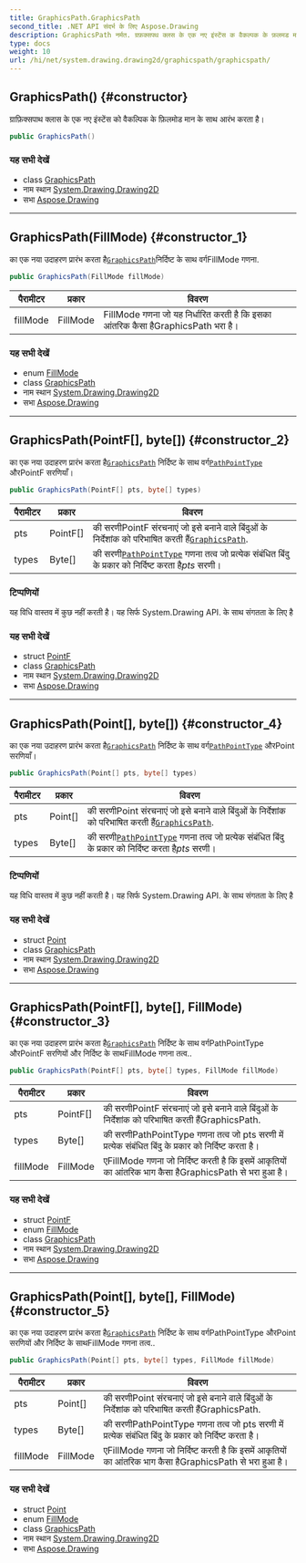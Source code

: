 ```yaml
---
title: GraphicsPath.GraphicsPath
second_title: .NET API संदर्भ के लिए Aspose.Drawing
description: GraphicsPath नर्मत. ग्रफ़क्सपथ क्लस के एक नए इंस्टेंस क वैकल्पक के फ़लमड मन के सथ आरंभ करत है
type: docs
weight: 10
url: /hi/net/system.drawing.drawing2d/graphicspath/graphicspath/
---
```

## GraphicsPath() {#constructor}

ग्राफ़िक्सपाथ क्लास के एक नए इंस्टेंस को वैकल्पिक के फ़िलमोड मान के साथ आरंभ करता है।

```csharp
public GraphicsPath()
```

### यह सभी देखें

* class [GraphicsPath](../)
* नाम स्थान [System.Drawing.Drawing2D](../../graphicspath/)
* सभा [Aspose.Drawing](../../../)

---

## GraphicsPath(FillMode) {#constructor_1}

का एक नया उदाहरण प्रारंभ करता है[`GraphicsPath`](../)निर्दिष्ट के साथ वर्गFillMode गणना.

```csharp
public GraphicsPath(FillMode fillMode)
```

| पैरामीटर | प्रकार | विवरण |
| --- | --- | --- |
| fillMode | FillMode | FillMode गणना जो यह निर्धारित करती है कि इसका आंतरिक कैसा हैGraphicsPath भरा है। |

### यह सभी देखें

* enum [FillMode](../../fillmode/)
* class [GraphicsPath](../)
* नाम स्थान [System.Drawing.Drawing2D](../../graphicspath/)
* सभा [Aspose.Drawing](../../../)

---

## GraphicsPath(PointF[], byte[]) {#constructor_2}

का एक नया उदाहरण प्रारंभ करता है[`GraphicsPath`](../) निर्दिष्ट के साथ वर्ग[`PathPointType`](../../pathpointtype/) औरPointF सरणियाँ।

```csharp
public GraphicsPath(PointF[] pts, byte[] types)
```

| पैरामीटर | प्रकार | विवरण |
| --- | --- | --- |
| pts | PointF[] | की सरणीPointF संरचनाएं जो इसे बनाने वाले बिंदुओं के निर्देशांक को परिभाषित करती हैं[`GraphicsPath`](../). |
| types | Byte[] | की सरणी[`PathPointType`](../../pathpointtype/) गणना तत्व जो प्रत्येक संबंधित बिंदु के प्रकार को निर्दिष्ट करता है*pts* सरणी। |

### टिप्पणियों

यह विधि वास्तव में कुछ नहीं करती है। यह सिर्फ System.Drawing API. के साथ संगतता के लिए है

### यह सभी देखें

* struct [PointF](../../../system.drawing/pointf/)
* class [GraphicsPath](../)
* नाम स्थान [System.Drawing.Drawing2D](../../graphicspath/)
* सभा [Aspose.Drawing](../../../)

---

## GraphicsPath(Point[], byte[]) {#constructor_4}

का एक नया उदाहरण प्रारंभ करता है[`GraphicsPath`](../) निर्दिष्ट के साथ वर्ग[`PathPointType`](../../pathpointtype/) औरPoint सरणियाँ।

```csharp
public GraphicsPath(Point[] pts, byte[] types)
```

| पैरामीटर | प्रकार | विवरण |
| --- | --- | --- |
| pts | Point[] | की सरणीPoint संरचनाएं जो इसे बनाने वाले बिंदुओं के निर्देशांक को परिभाषित करती हैं[`GraphicsPath`](../). |
| types | Byte[] | की सरणी[`PathPointType`](../../pathpointtype/) गणना तत्व जो प्रत्येक संबंधित बिंदु के प्रकार को निर्दिष्ट करता है*pts* सरणी। |

### टिप्पणियों

यह विधि वास्तव में कुछ नहीं करती है। यह सिर्फ System.Drawing API. के साथ संगतता के लिए है

### यह सभी देखें

* struct [Point](../../../system.drawing/point/)
* class [GraphicsPath](../)
* नाम स्थान [System.Drawing.Drawing2D](../../graphicspath/)
* सभा [Aspose.Drawing](../../../)

---

## GraphicsPath(PointF[], byte[], FillMode) {#constructor_3}

का एक नया उदाहरण प्रारंभ करता है[`GraphicsPath`](../) निर्दिष्ट के साथ वर्गPathPointType औरPointF सरणियों और निर्दिष्ट के साथFillMode गणना तत्व..

```csharp
public GraphicsPath(PointF[] pts, byte[] types, FillMode fillMode)
```

| पैरामीटर | प्रकार | विवरण |
| --- | --- | --- |
| pts | PointF[] | की सरणीPointF संरचनाएं जो इसे बनाने वाले बिंदुओं के निर्देशांक को परिभाषित करती हैंGraphicsPath. |
| types | Byte[] | की सरणीPathPointType गणना तत्व जो pts सरणी में प्रत्येक संबंधित बिंदु के प्रकार को निर्दिष्ट करता है। |
| fillMode | FillMode | एFillMode गणना जो निर्दिष्ट करती है कि इसमें आकृतियों का आंतरिक भाग कैसा हैGraphicsPath से भरा हुआ है। |

### यह सभी देखें

* struct [PointF](../../../system.drawing/pointf/)
* enum [FillMode](../../fillmode/)
* class [GraphicsPath](../)
* नाम स्थान [System.Drawing.Drawing2D](../../graphicspath/)
* सभा [Aspose.Drawing](../../../)

---

## GraphicsPath(Point[], byte[], FillMode) {#constructor_5}

का एक नया उदाहरण प्रारंभ करता है[`GraphicsPath`](../) निर्दिष्ट के साथ वर्गPathPointType औरPoint सरणियों और निर्दिष्ट के साथFillMode गणना तत्व..

```csharp
public GraphicsPath(Point[] pts, byte[] types, FillMode fillMode)
```

| पैरामीटर | प्रकार | विवरण |
| --- | --- | --- |
| pts | Point[] | की सरणीPoint संरचनाएं जो इसे बनाने वाले बिंदुओं के निर्देशांक को परिभाषित करती हैंGraphicsPath. |
| types | Byte[] | की सरणीPathPointType गणना तत्व जो pts सरणी में प्रत्येक संबंधित बिंदु के प्रकार को निर्दिष्ट करता है। |
| fillMode | FillMode | एFillMode गणना जो निर्दिष्ट करती है कि इसमें आकृतियों का आंतरिक भाग कैसा हैGraphicsPath से भरा हुआ है। |

### यह सभी देखें

* struct [Point](../../../system.drawing/point/)
* enum [FillMode](../../fillmode/)
* class [GraphicsPath](../)
* नाम स्थान [System.Drawing.Drawing2D](../../graphicspath/)
* सभा [Aspose.Drawing](../../../)



